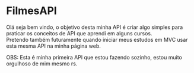 # FilmesAPI
Olá seja bem vindo, o objetivo desta minha API é criar algo simples para praticar os conceitos de API que aprendi em alguns cursos. <br>
Pretendo também futuramente quando iniciar meus estudos em MVC usar esta mesma API na minha página web.

OBS: Esta é minha primeira API que estou fazendo sozinho, estou muito orgulhoso de mim mesmo rs.

